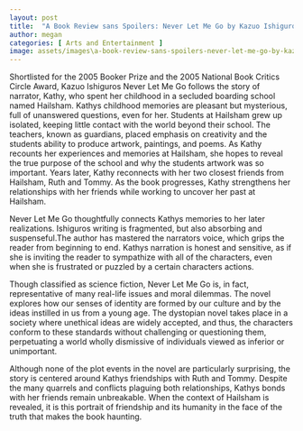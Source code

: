 ```yaml
---
layout: post
title:  "A Book Review sans Spoilers: Never Let Me Go by Kazuo Ishiguro"
author: megan
categories: [ Arts and Entertainment ]
image: assets/images\a-book-review-sans-spoilers-never-let-me-go-by-kazuo-ishiguro.jpg
---
```


 

 

Shortlisted for the 2005 Booker Prize and the 2005 National Book Critics Circle Award, Kazuo Ishiguros Never Let Me Go follows the story of narrator, Kathy, who spent her childhood in a secluded boarding school named Hailsham. Kathys childhood memories are pleasant but mysterious, full of unanswered questions, even for her. Students at Hailsham grew up isolated, keeping little contact with the world beyond their school. The teachers, known as guardians, placed emphasis on creativity and the students ability to produce artwork, paintings, and poems. As Kathy recounts her experiences and memories at Hailsham, she hopes to reveal the true purpose of the school and why the students artwork was so important. Years later, Kathy reconnects with her two closest friends from Hailsham, Ruth and Tommy. As the book progresses, Kathy strengthens her relationships with her friends while working to uncover her past at Hailsham. 

 

Never Let Me Go thoughtfully connects Kathys memories to her later realizations. Ishiguros writing is fragmented, but also absorbing and suspenseful.The author has mastered the narrators voice, which grips the reader from beginning to end. Kathys narration is honest and sensitive, as if she is inviting the reader to sympathize with all of the characters, even when she is frustrated or puzzled by a certain characters actions. 

 

Though classified as science fiction, Never Let Me Go is, in fact, representative of many real-life issues and moral dilemmas. The novel explores how our senses of identity are formed by our culture and by the ideas instilled in us from a young age. The dystopian novel takes place in a society where unethical ideas are widely accepted, and thus, the characters conform to these standards without challenging or questioning them, perpetuating a world wholly dismissive of individuals viewed as inferior or unimportant.    

 

Although none of the plot events in the novel are particularly surprising, the story is centered around Kathys friendships with Ruth and Tommy. Despite the many quarrels and conflicts plaguing  both relationships, Kathys bonds with her friends remain unbreakable. When the context of Hailsham is revealed, it is this portrait of friendship and its humanity in the face of the truth that makes the book haunting. 

 


